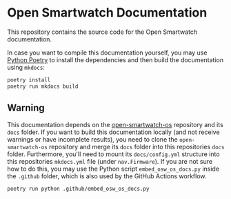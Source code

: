 # Open Smartwatch Documentation
This repository contains the source code for the Open Smartwatch documentation.

In case you want to compile this documentation yourself, you may use [Python Poetry](https://python-poetry.org/) to install the dependencies and then build the documentation using `mkdocs`:

```bash
poetry install
poetry run mkdocs build
```

## Warning

This documentation depends on the [open-smartwatch-os](https://github.com/Open-Smartwatch/open-smartwatch-os) repository and its `docs` folder. If you want to build this documentation locally (and not receive warnings or have incomplete results), you need to clone the `open-smartwatch-os` repository and merge its `docs` folder into this repositories `docs` folder. Furthermore, you'll need to mount its `docs/config.yml` structure into this repositories `mkdocs.yml` file (under `nav.Firmware`). If you are not sure how to do this, you may use the Python script `embed_osw_os_docs.py` inside the `.github` folder, which is also used by the GitHub Actions workflow.

```bash
poetry run python .github/embed_osw_os_docs.py
```